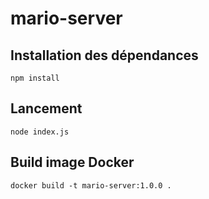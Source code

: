 # mario-server

## Installation des dépendances
`npm install`

## Lancement
`node index.js`

## Build image Docker
`docker build -t mario-server:1.0.0 .`
